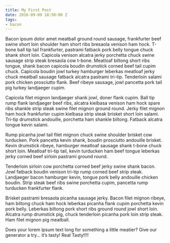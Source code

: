 ```yaml
---
title: My First Post
date: 2016-09-09 18:50:00 Z
tags:
- bacon
---
```


Bacon ipsum dolor amet meatball ground round sausage, frankfurter beef swine short loin shoulder ham short ribs bresaola venison ham hock. T-bone ball tip tail frankfurter, pastrami fatback pork belly tongue chuck shank short loin. Capicola venison alcatra jerky porchetta chuck swine sausage strip steak bresaola cow t-bone. Meatloaf biltong short ribs tongue, shank bacon capicola boudin drumstick corned beef tail cupim chuck. Capicola boudin jowl turkey hamburger leberkas meatloaf jerky chuck meatball sausage fatback alcatra pastrami tri-tip. Tenderloin salami pork chicken prosciutto flank. Beef ribeye sausage, jowl pancetta pork tail pig turkey landjaeger cupim.

Capicola filet mignon landjaeger shank jowl, doner flank cupim. Ball tip rump flank landjaeger beef ribs, alcatra kielbasa venison ham hock spare ribs shankle strip steak swine filet mignon ground round. Jerky filet mignon ham hock frankfurter cupim kielbasa strip steak brisket short loin salami. Tri-tip drumstick andouille, porchetta ham shankle biltong. Fatback alcatra tongue kevin salami.

Rump picanha jowl tail filet mignon chuck swine shoulder brisket cow turducken. Pork pancetta kevin shank, boudin prosciutto andouille brisket. Kevin drumstick ribeye, hamburger meatloaf sausage shank t-bone chuck short loin. Meatloaf tri-tip tail, kevin turducken ham beef tongue leberkas jerky corned beef sirloin pastrami ground round.

Tenderloin sirloin cow porchetta corned beef jerky swine shank bacon. Jowl fatback boudin venison tri-tip rump corned beef strip steak. Landjaeger bacon hamburger kevin, tongue pork belly andouille chicken boudin. Strip steak beef ribs swine porchetta cupim, pancetta rump turducken frankfurter flank.

Brisket pastrami bresaola picanha sausage jerky. Bacon filet mignon ribeye, ham biltong chuck ham hock leberkas picanha flank cupim porchetta kevin pork belly. Leberkas biltong pork short ribs ground round jowl short loin. Alcatra rump drumstick pig, chuck tenderloin picanha pork loin strip steak. Ham filet mignon pig meatball.

Does your lorem ipsum text long for something a little meatier? Give our generator a try… it’s tasty! Real Tasty!!!!